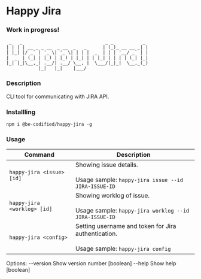# Happy Jira

### Work in progress!

```
 _   _                               _ _           _
| | | | __ _ _ __  _ __  _   _      | (_)_ __ __ _| |
| |_| |/ _` | '_ \| '_ \| | | |  _  | | | '__/ _` | |
|  _  | (_| | |_) | |_) | |_| | | |_| | | | | (_| |_|
|_| |_|\__,_| .__/| .__/ \__, |  \___/|_|_|  \__,_(_)
            |_|   |_|    |___/
```

### Description

CLI tool for communicating with JIRA API.

### Installling

`npm i @be-codified/happy-jira -g`

### Usage

| Command                     	| Description                                                                             	|
|-----------------------------	|-----------------------------------------------------------------------------------------	|
| `happy-jira <issue> [id]`   	| Showing issue details.<br><br>Usage sample: `happy-jira issue --id JIRA-ISSUE-ID`            	|
| `happy-jira <worklog> [id]` 	| Showing worklog of issue.<br><br>Usage sample: `happy-jira worklog --id JIRA-ISSUE-ID`       	|
| `happy-jira <config>`       	| Setting username and token for Jira authentication.<br><br>Usage sample: `happy-jira config` 	|


Options:
  --version  Show version number                                       [boolean]
  --help     Show help                                                 [boolean]
